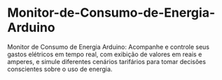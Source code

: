 # Monitor-de-Consumo-de-Energia-Arduino
Monitor de Consumo de Energia Arduino: Acompanhe e controle seus gastos elétricos em tempo real, com exibição de valores em reais e amperes, e simule diferentes cenários tarifários para tomar decisões conscientes sobre o uso de energia.
